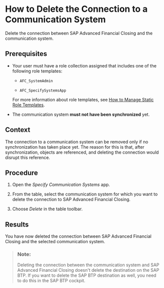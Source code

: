<!-- loio9c0a0d9edb744cb8bbfbf7eb55b5b1ab -->

# How to Delete the Connection to a Communication System

Delete the connection between SAP Advanced Financial Closing and the communication system.



<a name="loio9c0a0d9edb744cb8bbfbf7eb55b5b1ab__prereq_osc_vx5_3tb"/>

## Prerequisites

-   Your user must have a role collection assigned that includes one of the following role templates:

    -   `AFC_SystemAdmin`

    -   `AFC_SpecifySystemsApp`


    For more information about role templates, see [How to Manage Static Role Templates](../User-Management/how-to-manage-static-role-templates-0cca34d.md).

-   The communication system **must not have been synchronized** yet.




<a name="loio9c0a0d9edb744cb8bbfbf7eb55b5b1ab__context_c1x_wx5_3tb"/>

## Context

The connection to a communication system can be removed only if no synchronization has taken place yet. The reason for this is that, after synchronization, objects are referenced, and deleting the connection would disrupt this reference.



<a name="loio9c0a0d9edb744cb8bbfbf7eb55b5b1ab__steps_xqc_xx5_3tb"/>

## Procedure

1.  Open the *Specify Communication Systems* app.

2.  From the table, select the communication system for which you want to delete the connection to SAP Advanced Financial Closing.

3.  Choose *Delete* in the table toolbar.




<a name="loio9c0a0d9edb744cb8bbfbf7eb55b5b1ab__result_dvk_bjv_3tb"/>

## Results

You have now deleted the connection between SAP Advanced Financial Closing and the selected communication system.

> ### Note:  
> Deleting the connection between the communication system and SAP Advanced Financial Closing doesn't delete the destination on the SAP BTP. If you want to delete the SAP BTP destination as well, you need to do this in the SAP BTP cockpit.

